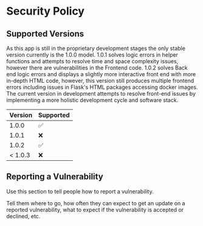# Security Policy

## Supported Versions

As this app is still in the proprietary development stages the only stable version currently is the 1.0.0 model.
1.0.1 solves logic errors in helper functions and attempts to resolve time and space complexity issues, however there are
vulnerabilities in the Frontend code.
1.0.2 solves Back end logic errors and displays a slightly more interactive front end with more in-depth HTML code, however,
this version still produces multiple frontend errors including issues in Flask's HTML packages accessing docker images.
The current version in development attempts to resolve front-end issues by implementing a more holistic development cycle and software stack.

| Version | Supported          |
| ------- | ------------------ |
| 1.0.0  | :white_check_mark: |
| 1.0.1  | :x:                |
| 1.0.2  | :white_check_mark: |
| < 1.0.3  | :x:                |

## Reporting a Vulnerability

Use this section to tell people how to report a vulnerability.

Tell them where to go, how often they can expect to get an update on a
reported vulnerability, what to expect if the vulnerability is accepted or
declined, etc.
